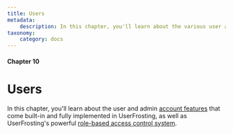 ```yaml
---
title: Users
metadata:
    description: In this chapter, you'll learn about the various user account features that come built-in and fully implemented in UserFrosting.
taxonomy:
    category: docs
---
```


#### Chapter 10

# Users

In this chapter, you'll learn about the user and admin [account features](/users/user-accounts) that come built-in and fully implemented in UserFrosting, as well as UserFrosting's powerful [role-based access control system](/users/access-control).
